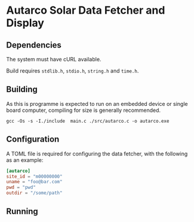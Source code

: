 # Autarco Solar Data Fetcher and Display

## Dependencies

The system must have cURL available.

Build requires `stdlib.h`, `stdio.h`, `string.h` and `time.h`.

## Building

As this is programme is expected to run on an embedded device or single board computer, compiling for size is generally recommended.

```shell
gcc -Os -s -I./include  main.c ./src/autarco.c -o autarco.exe
```

## Configuration

A TOML file is required for configuring the data fetcher, with the following as an example:

```TOML
[autarco]
site_id = "m00000000"
uname = "foo@bar.com"
pwd = "pwd"
outdir = "/some/path"
```

## Running

